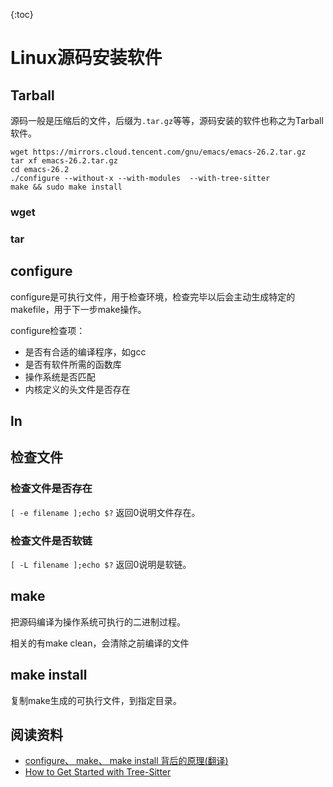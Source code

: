 {:toc}
# Linux源码安装软件

## Tarball

源码一般是压缩后的文件，后缀为`.tar.gz`等等，源码安装的软件也称之为Tarball软件。

```shell
wget https://mirrors.cloud.tencent.com/gnu/emacs/emacs-26.2.tar.gz
tar xf emacs-26.2.tar.gz
cd emacs-26.2
./configure --without-x --with-modules  --with-tree-sitter
make && sudo make install
```
### wget


### tar


## configure

configure是可执行文件，用于检查环境，检查完毕以后会主动生成特定的makefile，用于下一步make操作。

configure检查项：
- 是否有合适的编译程序，如gcc
- 是否有软件所需的函数库
- 操作系统是否匹配
- 内核定义的头文件是否存在

## ln

## 检查文件

### 检查文件是否存在

`[ -e filename ];echo $?`
返回0说明文件存在。

### 检查文件是否软链

`[ -L filename ];echo $?`
返回0说明是软链。

## make

把源码编译为操作系统可执行的二进制过程。

相关的有make clean，会清除之前编译的文件

## make install

复制make生成的可执行文件，到指定目录。


## 阅读资料

- [configure、 make、 make install 背后的原理(翻译)](https://zhuanlan.zhihu.com/p/77813702)
- [How to Get Started with Tree-Sitter](https://www.masteringemacs.org/article/how-to-get-started-tree-sitter)
